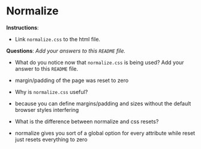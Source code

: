# Normalize

**Instructions**: 
* Link `normalize.css` to the html file.

**Questions**: 
_Add your answers to this `README` file._

* What do you notice now that `normalize.css` is being used? Add your answer to this `README` file.
- margin/padding of the page was reset to zero 

* Why is `normalize.css` useful?
- because you can define margins/padding and sizes without the default browser styles interfering

* What is the difference between normalize and css resets?
- normalize gives you sort of a global option for every attribute while reset just resets everything to zero